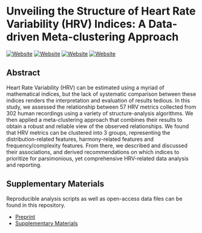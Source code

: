 <!-- 
!!!! IMPORTANT: run `source("utils/render.R")` to publish instead of clicking on 'Knit'
-->

# Unveiling the Structure of Heart Rate Variability (HRV) Indices: A Data-driven Meta-clustering Approach

[![Website](https://img.shields.io/badge/repo-Readme-2196F3)](https://github.com/Tam-Pham/HRVStructure)
[![Website](https://img.shields.io/badge/visit-website-E91E63)](https://realitybending.github.io/TemplateResults/)
[![Website](https://img.shields.io/badge/download-.docx-FF5722)](https://github.com/RealityBending/TemplateResults/raw/main/word_and_pdf/SupplementaryMaterials.docx)
[![Website](https://img.shields.io/badge/see-.pdf-FF9800)](https://github.com/RealityBending/TemplateResults/blob/main/word_and_pdf/SupplementaryMaterials.pdf)

## Abstract

Heart Rate Variability (HRV) can be estimated using a myriad of mathematical indices, but the lack of systematic comparison between these indices renders the
interpretation and evaluation of results tedious. In this study, we assessed the relationship between 57 HRV metrics collected from 302 human recordings using a
variety of structure-analysis algorithms. We then applied a meta-clustering approach that combines their results to obtain a robust and reliable view of the observed
relationships. We found that HRV metrics can be clustered into 3 groups, representing the distribution-related features, harmony-related features and
frequency/complexity features. From there, we described and discussed their associations, and derived recommendations on which indices to prioritize for parsimonious,
yet comprehensive HRV-related data analysis and reporting.

## Supplementary Materials

Reproducible analysis scripts as well as open-access data files can be found in this repository. 

- [Preprint](10.31234/osf.io/mwa6x)
- [Supplementary Materials](https://tam-pham.github.io/HRVStructure/)
